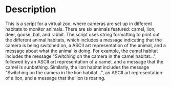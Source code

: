 # Description
This is a script for a virtual zoo, where cameras are set up in different habitats to monitor animals. There are six animals featured: camel, lion, deer, goose, bat, and rabbit. The script uses string formatting to print out the different animal habitats, which includes a message indicating that the camera is being switched on, a ASCII art representation of the animal, and a message about what the animal is doing. For example, the camel habitat includes the message "Switching on the camera in the camel habitat...", followed by an ASCII art representation of a camel, and a message that the camel is sunbathing. Similarly, the lion habitat includes the message "Switching on the camera in the lion habitat...", an ASCII art representation of a lion, and a message that the lion is roaring.
